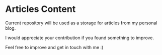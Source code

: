 # Articles Content

Current repository will be used as a storage for articles from my personal blog.

I would appreciate your contribution if you found something to improve. 

Feel free to improve and get in touch with me :)
